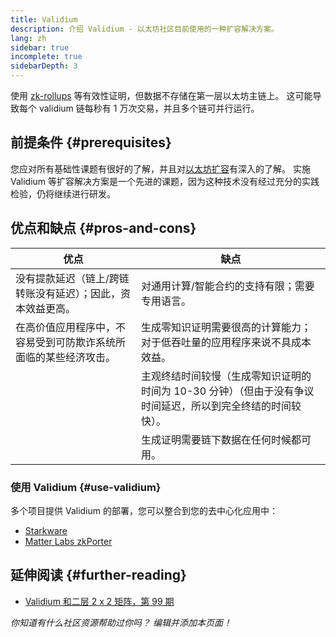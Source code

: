 ```yaml
---
title: Validium
description: 介绍 Validium - 以太坊社区目前使用的一种扩容解决方案。
lang: zh
sidebar: true
incomplete: true
sidebarDepth: 3
---
```


使用 [zk-rollups](/developers/docs/scaling/zk-rollups/) 等有效性证明，但数据不存储在第一层以太坊主链上。 这可能导致每个 validium 链每秒有 1 万次交易，并且多个链可并行运行。

## 前提条件 {#prerequisites}

您应对所有基础性课题有很好的了解，并且对[以太坊扩容](/developers/docs/scaling/)有深入的了解。 实施 Validium 等扩容解决方案是一个先进的课题，因为这种技术没有经过充分的实践检验，仍将继续进行研发。

## 优点和缺点 {#pros-and-cons}

| 优点                                                             | 缺点                                                                                                        |
| ---------------------------------------------------------------- | ----------------------------------------------------------------------------------------------------------- |
| 没有提款延迟（链上/跨链转账没有延迟）；因此，资本效益更高。      | 对通用计算/智能合约的支持有限；需要专用语言。                                                               |
| 在高价值应用程序中，不容易受到可防欺诈系统所面临的某些经济攻击。 | 生成零知识证明需要很高的计算能力；对于低吞吐量的应用程序来说不具成本效益。                                  |
|                                                                  | 主观终结时间较慢（生成零知识证明的时间为 10-30 分钟）（但由于没有争议时间延迟，所以到完全终结的时间较快）。 |
|                                                                  | 生成证明需要链下数据在任何时候都可用。                                                                      |

### 使用 Validium {#use-validium}

多个项目提供 Validium 的部署，您可以整合到您的去中心化应用中：

- [Starkware](https://starkware.co/)
- [Matter Labs zkPorter](https://matter-labs.io/)

## 延伸阅读 {#further-reading}

- [Validium 和二层 2 x 2 矩阵，第 99 期](https://www.buildblockchain.tech/newsletter/issues/no-99-validium-and-the-layer-2-two-by-two)

_你知道有什么社区资源帮助过你吗？ 编辑并添加本页面！_
